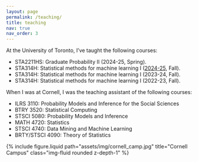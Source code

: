 ```yaml
---
layout: page
permalink: /teaching/
title: teaching
nav: true
nav_order: 3
---
```

 

<div class="row">
  <div class="col-sm-12 mt-3 mt-md-0">
    <!-- <h3>University of Toronto</h3> -->
    <p>At the University of Toronto, I’ve taught the following courses:</p>
    <ul>
      <li>STA2211HS: Graduate Probability II (2024-25, Spring).</li>
      <li>STA314H: Statistical methods for machine learning I (<a href="http://courses.utstat.utoronto.ca/sta314_f24/" target="_blank">2024-25</a>, Fall).</li>
      <li>STA314H: Statistical methods for machine learning I (2023-24, Fall).</li>
      <li>STA314H: Statistical methods for machine learning I (2022-23, Fall).</li>
    </ul>
    <!-- <h3>Cornell University</h3>  -->
    <p>When I was at Cornell, I was the teaching assistant of the following courses:</p>
    <ul>
      <li>ILRS 3110: Probability Models and Inference for the Social Sciences</li>
      <li>BTRY 3520: Statistical Computing</li>
      <li>STSCI 5080: Probability Models and Inference</li>
      <li>MATH 4720: Statistics</li>
      <li>STSCI 4740: Data Mining and Machine Learning</li>
      <li>BRTY/STSCI 4090: Theory of Statistics</li>
    </ul>
  </div>
</div>

<div class="row justify-content-md-center">
  <div class="col-md mt-3 mt-md-0">
    {% include figure.liquid path="assets/img/cornell_camp.jpg" title="Cornell Campus" class="img-fluid rounded z-depth-1" %}
  </div>
</div>
 
